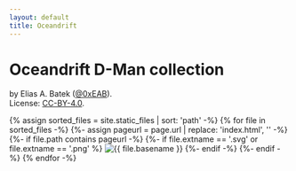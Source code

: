 ```yaml
---
layout: default
title: Oceandrift
---
```


# Oceandrift D-Man collection

by Elias A. Batek ([@0xEAB](https://github.com/0xEAB)).  
License: [CC-BY-4.0](./COPYING.txt).

<div>
{% assign sorted_files = site.static_files | sort: 'path' -%}
{% for file in sorted_files -%}
  {%- assign pageurl = page.url | replace: 'index.html', '' -%}
  {%- if file.path contains pageurl -%}
    {%- if file.extname == '.svg' or file.extname == '.png' %}
<img src="{{ site.baseurl }}{{ file.path }}" alt="{{ file.basename }}" style="max-width:30%">
    {%- endif -%}
  {%- endif -%}
{% endfor -%}
</div>

